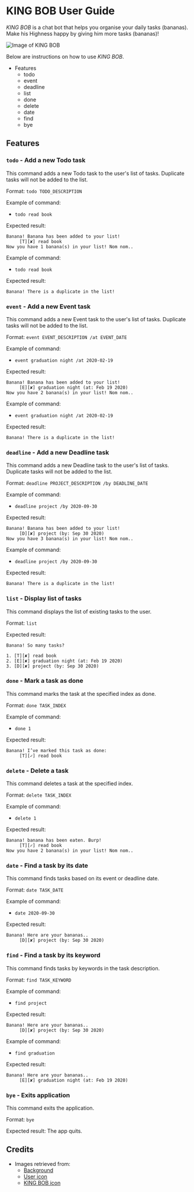 # KING BOB User Guide

_KING BOB_ is a chat bot that helps you organise your daily tasks (bananas). Make his Highness happy by giving him more 
tasks (bananas)!
 
![Image of KING BOB](https://raw.githubusercontent.com/kkangs0226/ip/master/docs/Ui.png)
 
Below are instructions on how to use _KING BOB_.

- Features
  - todo 
  - event
  - deadline 
  - list
  - done
  - delete
  - date
  - find
  - bye  
  
## Features
  
### `todo` - Add a new Todo task
This command adds a new Todo task to the user's list of tasks.
Duplicate tasks will not be added to the list. 

Format: 
`todo TODO_DESCRIPTION`

Example of command:
- `todo read book` 

Expected result:
```
Banana! Banana has been added to your list!
     [T][✘] read book
Now you have 1 banana(s) in your list! Nom nom..
```

Example of command:
- `todo read book` 

Expected result:
```
Banana! There is a duplicate in the list!
```

### `event` - Add a new Event task
This command adds a new Event task to the user's list of tasks.
Duplicate tasks will not be added to the list. 

Format: 
`event EVENT_DESCRIPTION /at EVENT_DATE`

Example of command:
- `event graduation night /at 2020-02-19`

Expected result:
```
Banana! Banana has been added to your list!
     [E][✘] graduation night (at: Feb 19 2020)
Now you have 2 banana(s) in your list! Nom nom..
```

Example of command:
- `event graduation night /at 2020-02-19`

Expected result:
```
Banana! There is a duplicate in the list!
```

### `deadline` - Add a new Deadline task
This command adds a new Deadline task to the user's list of tasks.
Duplicate tasks will not be added to the list. 

Format:
`deadline PROJECT_DESCRIPTION /by DEADLINE_DATE`

Example of command:
- `deadline project /by 2020-09-30`

Expected result:
```
Banana! Banana has been added to your list!
     [D][✘] project (by: Sep 30 2020)
Now you have 3 banana(s) in your list! Nom nom..
```

Example of command:
- `deadline project /by 2020-09-30`

Expected result:
```
Banana! There is a duplicate in the list!
```

### `list` - Display list of tasks 
This command displays the list of existing tasks to the user. 

Format:
`list`

Expected result:
```
Banana! So many tasks?

1. [T][✘] read book
2. [E][✘] graduation night (at: Feb 19 2020)
3. [D][✘] project (by: Sep 30 2020)
```

### `done` - Mark a task as done
This command marks the task at the specified index as done. 

Format:
`done TASK_INDEX`

Example of command:
- `done 1`

Expected result:
```
Banana! I’ve marked this task as done:
     [T][✓] read book
```

### `delete` - Delete a task 
This command deletes a task at the specified index. 

Format:
`delete TASK_INDEX`

Example of command:
- `delete 1`

Expected result:
```
Banana! banana has been eaten. Burp!
     [T][✓] read book
Now you have 2 banana(s) in your list! Nom nom..
```

### `date` - Find a task by its date
This command finds tasks based on its event or deadline date. 

Format:
`date TASK_DATE`

Example of command:
- `date 2020-09-30`

Expected result: 
```
Banana! Here are your bananas..
     [D][✘] project (by: Sep 30 2020)
```

### `find` - Find a task by its keyword
This command finds tasks by keywords in the task description. 

Format: 
`find TASK_KEYWORD`

Example of command:
- `find project`

Expected result: 
```
Banana! Here are your bananas..
     [D][✘] project (by: Sep 30 2020)
```

Example of command: 
- `find graduation`  

Expected result: 
```
Banana! Here are your bananas..
     [E][✘] graduation night (at: Feb 19 2020)
```

### `bye` - Exits application
This command exits the application. 

Format:
`bye`

Expected result:
The app quits. 
  
  
## Credits

* Images retrieved from:
  * [Background](https://www.pinterest.co.kr/pin/661114420275950559/)
  * [User icon](https://www.pinterest.com/pin/484559241150248458/)
  * [KING BOB icon](https://despicableme.fandom.com/wiki/Bob)
  